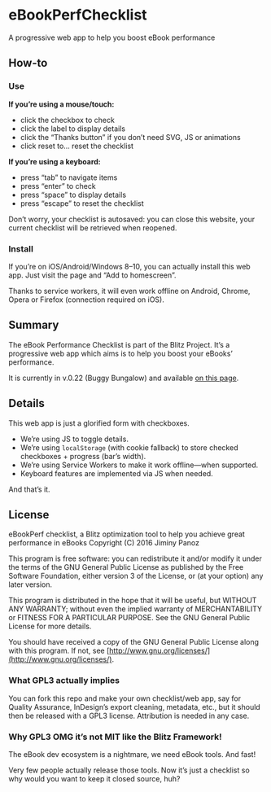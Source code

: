 # eBookPerfChecklist
A progressive web app to help you boost eBook performance

## How-to

### Use

**If you’re using a mouse/touch:**

- click the checkbox to check
- click the label to display details
- click the “Thanks button” if you don’t need SVG, JS or animations
- click reset to… reset the checklist

**If you’re using a keyboard:**

- press “tab” to navigate items
- press “enter” to check
- press “space” to display details
- press “escape” to reset the checklist

Don’t worry, your checklist is autosaved: you can close this website, your current checklist will be retrieved when reopened.

### Install

If you’re on iOS/Android/Windows 8–10, you can actually install this web app. Just visit the page and “Add to homescreen”.

Thanks to service workers, it will even work offline on Android, Chrome, Opera or Firefox (connection required on iOS).

## Summary

The eBook Performance Checklist is part of the Blitz Project. It’s a progressive web app which aims is to help you boost your eBooks’ performance.

It is currently in v.0.22 (Buggy Bungalow) and available [on this page](https://friendsofepub.github.io/eBookPerfChecklist/).

## Details

This web app is just a glorified form with checkboxes.

- We’re using JS to toggle details.
- We’re using `localStorage` (with cookie fallback) to store checked checkboxes + progress (bar’s width).
- We’re using Service Workers to make it work offline—when supported.
- Keyboard features are implemented via JS when needed.

And that’s it. 

## License 

eBookPerf checklist, a Blitz optimization tool to help you achieve great performance in eBooks
Copyright (C) 2016 Jiminy Panoz

This program is free software: you can redistribute it and/or modify it under the terms of the GNU General Public License as published by the Free Software Foundation, either version 3 of the License, or (at your option) any later version.

This program is distributed in the hope that it will be useful, but WITHOUT ANY WARRANTY; without even the implied warranty of MERCHANTABILITY or FITNESS FOR A PARTICULAR PURPOSE. See the GNU General Public License for more details.

You should have received a copy of the GNU General Public License along with this program.  If not, see [http://www.gnu.org/licenses/](http://www.gnu.org/licenses/).

### What GPL3 actually implies

You can fork this repo and make your own checklist/web app, say for Quality Assurance, InDesign’s export cleaning, metadata, etc., but it should then be released with a GPL3 license. Attribution is needed in any case.

### Why GPL3 OMG it’s not MIT like the Blitz Framework!

The eBook dev ecosystem is a nightmare, we need eBook tools. And fast!

Very few people actually release those tools. Now it’s just a checklist so why would you want to keep it closed source, huh?
